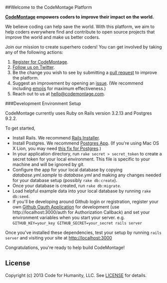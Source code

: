 ##Welcome to the CodeMontage Platform

**[CodeMontage](http://codemontage.com) empowers coders to improve their impact on the world.**

We believe coding can help save the world. With this platform, we aim to help coders everywhere find and contribute to open source projects that improve the world and make us better coders.

Join our mission to create superhero coders! You can get involved by taking any of the following actions:

1. [Register for CodeMontage](http://codemontage.com/auth/github).
2. [Follow us on Twitter](http://twitter.com/CodeMontage).
3. Be the change you wish to see by submitting a [pull request](https://github.com/CodeMontageHQ/codemontage/pulls/new) to improve the platform.
4. Suggest an improvement by opening an [issue](https://github.com/CodeMontageHQ/codemontage/issues/new). 
(We recommend including [emojis](http://www.emoji-cheat-sheet.com) for maximum effectiveness.)
5. Reach out to us at hello@codemontage.com.


###Development Environment Setup

CodeMontage currently uses Ruby on Rails version 3.2.13 and Postgres 9.2.2.

To get started,
* Install Rails. We recommend [Rails Installer](http://railsinstaller.org).
* Install Postgres. We recommend [Postgres App](http://postgresapp.com). 
  (If you're using Mac OS X Lion, you may need [this fix for Postgres](http://stackoverflow.com/questions/9354122/how-to-install-postgresql-9-1-on-osx-lion).)
* In your application directory, run `rake secret > secret_token` to create a secret token for your local environment. This file is specific to your machine and will be ignored by git.
* Configure the app for your local database by copying *database.yml.sample* to *database.yml* and making any changes needed for your database setup (possibly `rake db:create`).
* Once your database is created, run `rake db:migrate`.
* Load helpful example data into your local database by running `rake db:seed`.
* If you'll be developing around Github login or registration, register your own [Github Oauth Application](https://github.com/settings/applications/new) for development (use http://localhost:3000/auth for Authorization Callback) and set your environment variables when you start your server. e.g. `GITHUB_KEY=your_key GITHUB_SECRET=your_secret rails server`

Once you've installed these dependencies, test your setup by running `rails server` and visiting your site at [http://localhost:3000](http://localhost:3000)

Congratulations, you're ready to help build CodeMontage!

## License

Copyright (c) 2013 Code for Humanity, LLC. See [LICENSE](https://github.com/CodeMontageHQ/codemontage/tree/master/LICENSE) for details.
